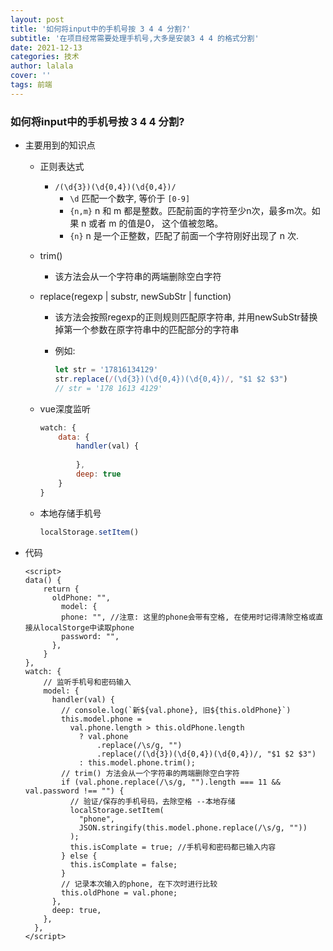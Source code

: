 ```yaml
---
layout: post
title: '如何将input中的手机号按 3 4 4 分割?'
subtitle: '在项目经常需要处理手机号,大多是安装3 4 4 的格式分割'
date: 2021-12-13
categories: 技术
author: lalala
cover: ''
tags: 前端
---
```


### 如何将input中的手机号按 3 4 4 分割?

* 主要用到的知识点

  * 正则表达式

    * `/(\d{3})(\d{0,4})(\d{0,4})/`
      * `\d`  匹配一个数字, 等价于 `[0-9]`
      * `{n,m}`   n 和 m 都是整数。匹配前面的字符至少n次，最多m次。如果 n 或者 m 的值是0， 这个值被忽略。
      * `{n}`   n 是一个正整数，匹配了前面一个字符刚好出现了 n 次.

  * trim()

    * 该方法会从一个字符串的两端删除空白字符

  * replace(regexp | substr, newSubStr | function)

    * 该方法会按照regexp的正则规则匹配原字符串, 并用newSubStr替换掉第一个参数在原字符串中的匹配部分的字符串

    * 例如: 

      ```js
      let str = '17816134129'
      str.replace(/(\d{3})(\d{0,4})(\d{0,4})/, "$1 $2 $3")
      // str = '178 1613 4129'
      ```

  * vue深度监听

    ```js
    watch: {
        data: {
            handler(val) {
                
            },
            deep: true
        }
    }
    ```

    

  * 本地存储手机号

    ```js
    localStorage.setItem()
    ```

    

* 代码

  ```vue
  <script>
  data() {
      return {
        oldPhone: "",
          model: {
          phone: "", //注意: 这里的phone会带有空格, 在使用时记得清除空格或直接从localStorge中读取phone
          password: "",
        },
      }
  },
  watch: {
      // 监听手机号和密码输入
      model: {
        handler(val) {
          // console.log(`新${val.phone}, 旧${this.oldPhone}`)
          this.model.phone =
            val.phone.length > this.oldPhone.length
              ? val.phone
                  .replace(/\s/g, "")
                  .replace(/(\d{3})(\d{0,4})(\d{0,4})/, "$1 $2 $3")
              : this.model.phone.trim();
          // trim() 方法会从一个字符串的两端删除空白字符
          if (val.phone.replace(/\s/g, "").length === 11 && val.password !== "") {
            // 验证/保存的手机号码，去除空格 --本地存储
            localStorage.setItem(
              "phone",
              JSON.stringify(this.model.phone.replace(/\s/g, ""))
            );
            this.isComplate = true; //手机号和密码都已输入内容
          } else {
            this.isComplate = false;
          }
          // 记录本次输入的phone, 在下次时进行比较
          this.oldPhone = val.phone;
        },
        deep: true,
      },
    },    
  </script>
  ```

  